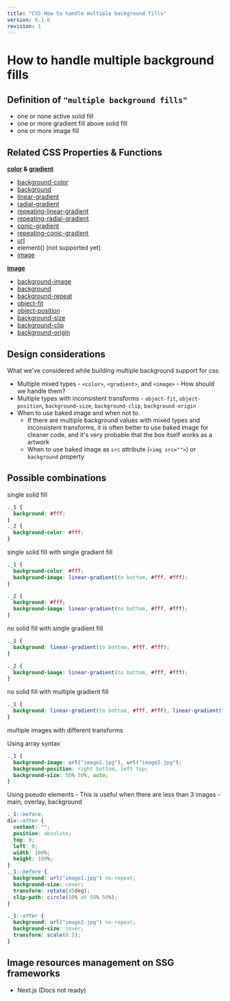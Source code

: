 ```yaml
---
title: "CSS How to handle multiple background fills"
version: 0.1.0
revision: 1
---
```


# How to handle multiple background fills

## Definition of `"multiple background fills"`

- one or none active solid fill
- one or more gradient fill above solid fill
- one or more image fill

## Related CSS Properties & Functions

**[color](https://developer.mozilla.org/en-US/docs/Web/CSS/color_value) & [gradient](https://developer.mozilla.org/en-US/docs/Web/CSS/gradient)**

- [background-color](https://developer.mozilla.org/en-US/docs/Web/CSS/background-color)
- [background](https://developer.mozilla.org/en-US/docs/Web/CSS/background)
- [linear-gradient](https://developer.mozilla.org/en-US/docs/Web/CSS/linear-gradient)
- [radial-gradient](https://developer.mozilla.org/en-US/docs/Web/CSS/radial-gradient)
- [repeating-linear-gradient](https://developer.mozilla.org/en-US/docs/Web/CSS/repeating-linear-gradient)
- [repeating-radial-gradient](https://developer.mozilla.org/en-US/docs/Web/CSS/repeating-radial-gradient)
- [conic-gradient](https://developer.mozilla.org/en-US/docs/Web/CSS/conic-gradient)
- [repeating-conic-gradient](https://developer.mozilla.org/en-US/docs/Web/CSS/repeating-conic-gradient)
- [url](https://developer.mozilla.org/en-US/docs/Web/CSS/url)
- element() (not supported yet)
- [image](https://developer.mozilla.org/en-US/docs/Web/CSS/image/image)

**[image](https://developer.mozilla.org/en-US/docs/Web/CSS/image)**

- [background-image](https://developer.mozilla.org/en-US/docs/Web/CSS/background-image)
- [background](https://developer.mozilla.org/en-US/docs/Web/CSS/background)
- [background-repeat](https://developer.mozilla.org/en-US/docs/Web/CSS/background-repeat)
- [object-fit](https://developer.mozilla.org/en-US/docs/Web/CSS/object-fit)
- [object-position](https://developer.mozilla.org/en-US/docs/Web/CSS/object-position)
- [background-size](https://developer.mozilla.org/en-US/docs/Web/CSS/background-size)
- [background-clip](https://developer.mozilla.org/en-US/docs/Web/CSS/background-clip)
- [background-origin](https://developer.mozilla.org/en-US/docs/Web/CSS/background-origin)

## Design considerations

What we've considered while building multiple background support for css

- Multiple mixed types - `<color>`, `<gradient>`, and `<image>` - How should we handle them?
- Multiple types with inconsistent transforms - `object-fit`, `object-position`, `background-size`, `background-clip`, `background-origin`
- When to use baked image and when not to.
  - If there are multiple background values with mixed types and inconsistent transforms, it is often better to use baked image for cleaner code, and it's very probable that the box itself works as a artwork
  - When to use baked image as `src` attribute (`<img src="">`) or `background` property

## Possible combinations

single solid fill

```css
._1 {
  background: #fff;
}
._2 {
  background-color: #fff;
}
```

single solid fill with single gradient fill

```css
._1 {
  background-color: #fff;
  background-image: linear-gradient(to bottom, #fff, #fff);
}

._2 {
  background: #fff;
  background-image: linear-gradient(to bottom, #fff, #fff);
}
```

no solid fill with single gradient fill

```css
._1 {
  background: linear-gradient(to bottom, #fff, #fff);
}

._2 {
  background-image: linear-gradient(to bottom, #fff, #fff);
}
```

no solid fill with multiple gradient fill

```css
._1 {
  background: linear-gradient(to bottom, #fff, #fff), linear-gradient(to bottom, #fff, #fff);
}
```

multiple images with different transforms

Using array syntax

```css
._1 {
  background-image: url("image1.jpg"), url("image2.jpg");
  background-position: right bottom, left top;
  background-size: 50% 50%, auto;
}
```

Using pseudo elements - This is useful when there are less than 3 images - main, overlay, background

```css
._1::before,
div::after {
  content: "";
  position: absolute;
  top: 0;
  left: 0;
  width: 100%;
  height: 100%;
}
._1::before {
  background: url("image1.jpg") no-repeat;
  background-size: cover;
  transform: rotate(45deg);
  clip-path: circle(50% at 50% 50%);
}

._1::after {
  background: url("image2.jpg") no-repeat;
  background-size: cover;
  transform: scale(0.5);
}
```

## Image resources management on SSG frameworks

- Next.js (Docs not ready)
